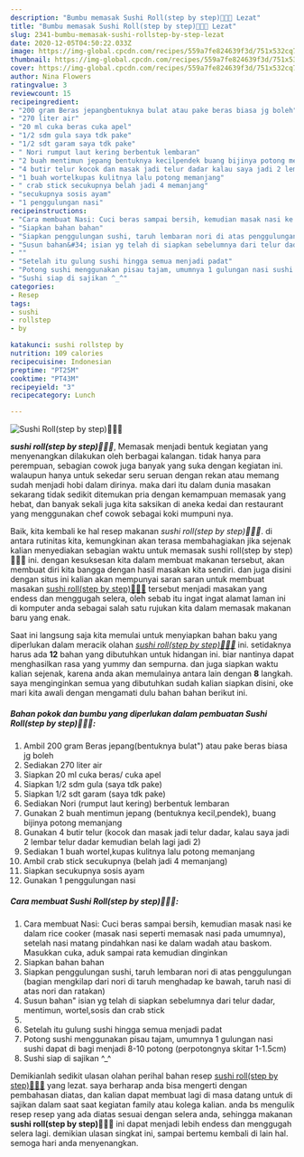 ```yaml
---
description: "Bumbu memasak Sushi Roll(step by step)🍣🍙🍘 Lezat"
title: "Bumbu memasak Sushi Roll(step by step)🍣🍙🍘 Lezat"
slug: 2341-bumbu-memasak-sushi-rollstep-by-step-lezat
date: 2020-12-05T04:50:22.033Z
image: https://img-global.cpcdn.com/recipes/559a7fe824639f3d/751x532cq70/sushi-rollstep-by-step🍣🍙🍘-foto-resep-utama.jpg
thumbnail: https://img-global.cpcdn.com/recipes/559a7fe824639f3d/751x532cq70/sushi-rollstep-by-step🍣🍙🍘-foto-resep-utama.jpg
cover: https://img-global.cpcdn.com/recipes/559a7fe824639f3d/751x532cq70/sushi-rollstep-by-step🍣🍙🍘-foto-resep-utama.jpg
author: Nina Flowers
ratingvalue: 3
reviewcount: 15
recipeingredient:
- "200 gram Beras jepangbentuknya bulat atau pake beras biasa jg boleh"
- "270 liter air"
- "20 ml cuka beras cuka apel"
- "1/2 sdm gula saya tdk pake"
- "1/2 sdt garam saya tdk pake"
- " Nori rumput laut kering berbentuk lembaran"
- "2 buah mentimun jepang bentuknya kecilpendek buang bijinya potong memanjang"
- "4 butir telur kocok dan masak jadi telur dadar kalau saya jadi 2 lembar telur dadar kemudian belah lagi jadi 2"
- "1 buah wortelkupas kulitnya lalu potong memanjang"
- " crab stick secukupnya belah jadi 4 memanjang"
- "secukupnya sosis ayam"
- "1 penggulungan nasi"
recipeinstructions:
- "Cara membuat Nasi: Cuci beras sampai bersih, kemudian masak nasi ke dalam rice cooker (masak nasi seperti memasak nasi pada umumnya), setelah nasi matang pindahkan nasi ke dalam wadah atau baskom. Masukkan cuka, aduk sampai rata kemudian dinginkan"
- "Siapkan bahan bahan"
- "Siapkan penggulungan sushi, taruh lembaran nori di atas penggulungan (bagian mengkilap dari nori di taruh menghadap ke bawah, taruh nasi di atas nori dan ratakan)"
- "Susun bahan&#34; isian yg telah di siapkan sebelumnya dari telur dadar, mentimun, wortel,sosis dan crab stick"
- ""
- "Setelah itu gulung sushi hingga semua menjadi padat"
- "Potong sushi menggunakan pisau tajam, umumnya 1 gulungan nasi sushi dapat di bagi menjadi 8-10 potong (perpotongnya skitar 1-1.5cm)"
- "Sushi siap di sajikan ^_^"
categories:
- Resep
tags:
- sushi
- rollstep
- by

katakunci: sushi rollstep by 
nutrition: 109 calories
recipecuisine: Indonesian
preptime: "PT25M"
cooktime: "PT43M"
recipeyield: "3"
recipecategory: Lunch

---
```



![Sushi Roll(step by step)🍣🍙🍘](https://img-global.cpcdn.com/recipes/559a7fe824639f3d/751x532cq70/sushi-rollstep-by-step🍣🍙🍘-foto-resep-utama.jpg)

<b><i>sushi roll(step by step)🍣🍙🍘</i></b>, Memasak menjadi bentuk kegiatan yang menyenangkan dilakukan oleh berbagai kalangan. tidak hanya para perempuan, sebagian cowok juga banyak yang suka dengan kegiatan ini. walaupun hanya untuk sekedar seru seruan dengan rekan atau memang sudah menjadi hobi dalam dirinya. maka dari itu dalam dunia masakan sekarang tidak sedikit ditemukan pria dengan kemampuan memasak yang hebat, dan banyak sekali juga kita saksikan di aneka kedai dan restaurant yang menggunakan chef cowok sebagai koki mumpuni nya.

Baik, kita kembali ke hal resep makanan <i>sushi roll(step by step)🍣🍙🍘</i>. di antara rutinitas kita, kemungkinan akan terasa membahagiakan jika sejenak kalian menyediakan sebagian waktu untuk memasak sushi roll(step by step)🍣🍙🍘 ini. dengan kesuksesan kita dalam membuat makanan tersebut, akan membuat diri kita bangga dengan hasil masakan kita sendiri. dan juga disini dengan situs ini kalian akan mempunyai saran saran untuk membuat masakan <u>sushi roll(step by step)🍣🍙🍘</u> tersebut menjadi masakan yang endess dan menggugah selera, oleh sebab itu ingat ingat alamat laman ini di komputer anda sebagai salah satu rujukan kita dalam memasak makanan baru yang enak.




Saat ini langsung saja kita memulai untuk menyiapkan bahan baku yang diperlukan dalam meracik olahan <u><i>sushi roll(step by step)🍣🍙🍘</i></u> ini. setidaknya harus ada <b>12</b> bahan yang dibutuhkan untuk hidangan ini. biar nantinya dapat menghasilkan rasa yang yummy dan sempurna. dan juga siapkan waktu kalian sejenak, karena anda akan memulainya antara lain dengan <b>8</b> langkah. saya menginginkan semua yang dibutuhkan sudah kalian siapkan disini, oke mari kita awali dengan mengamati dulu bahan bahan berikut ini.

<!--inarticleads1-->

##### Bahan pokok dan bumbu yang diperlukan dalam pembuatan Sushi Roll(step by step)🍣🍙🍘:

1. Ambil 200 gram Beras jepang(bentuknya bulat&#34;) atau pake beras biasa jg boleh
1. Sediakan 270 liter air
1. Siapkan 20 ml cuka beras/ cuka apel
1. Siapkan 1/2 sdm gula (saya tdk pake)
1. Siapkan 1/2 sdt garam (saya tdk pake)
1. Sediakan  Nori (rumput laut kering) berbentuk lembaran
1. Gunakan 2 buah mentimun jepang (bentuknya kecil,pendek), buang bijinya potong memanjang
1. Gunakan 4 butir telur (kocok dan masak jadi telur dadar, kalau saya jadi 2 lembar telur dadar kemudian belah lagi jadi 2)
1. Sediakan 1 buah wortel,kupas kulitnya lalu potong memanjang
1. Ambil  crab stick secukupnya (belah jadi 4 memanjang)
1. Siapkan secukupnya sosis ayam
1. Gunakan 1 penggulungan nasi




<!--inarticleads2-->

##### Cara membuat Sushi Roll(step by step)🍣🍙🍘:

1. Cara membuat Nasi: Cuci beras sampai bersih, kemudian masak nasi ke dalam rice cooker (masak nasi seperti memasak nasi pada umumnya), setelah nasi matang pindahkan nasi ke dalam wadah atau baskom. Masukkan cuka, aduk sampai rata kemudian dinginkan
1. Siapkan bahan bahan
1. Siapkan penggulungan sushi, taruh lembaran nori di atas penggulungan (bagian mengkilap dari nori di taruh menghadap ke bawah, taruh nasi di atas nori dan ratakan)
1. Susun bahan&#34; isian yg telah di siapkan sebelumnya dari telur dadar, mentimun, wortel,sosis dan crab stick
1. 
1. Setelah itu gulung sushi hingga semua menjadi padat
1. Potong sushi menggunakan pisau tajam, umumnya 1 gulungan nasi sushi dapat di bagi menjadi 8-10 potong (perpotongnya skitar 1-1.5cm)
1. Sushi siap di sajikan ^_^




Demikianlah sedikit ulasan olahan perihal bahan resep <u>sushi roll(step by step)🍣🍙🍘</u> yang lezat. saya berharap anda bisa mengerti dengan pembahasan diatas, dan kalian dapat membuat lagi di masa datang untuk di sajikan dalam saat saat kegiatan family atau kolega kalian. anda bs mengulik resep resep yang ada diatas sesuai dengan selera anda, sehingga makanan <b>sushi roll(step by step)🍣🍙🍘</b> ini dapat menjadi lebih endess dan menggugah selera lagi. demikian ulasan singkat ini, sampai bertemu kembali di lain hal. semoga hari anda menyenangkan.
